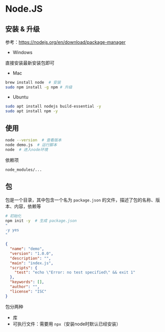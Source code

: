 # Node.JS

## 安装 & 升级

参考：<https://nodejs.org/en/download/package-manager>

- Windows

直接安装最新安装包即可

- Mac

```bash
brew install node  # 安装
sudo npm install -g npm # 升级
```

- Ubuntu

```bash
sudo apt install nodejs build-essential -y
sudo apt install npm -y
```

## 使用

```bash
node --version  # 查看版本
node demo.js  # 运行脚本
node  # 进入node环境
```

依赖项

`node_modules/...`

## 包

包是一个目录，其中包含一个名为 `package.json` 的文件，描述了包的名称、版本、内容，依赖等

```bash
# 初始化
npm init -y  # 生成 package.json
"
-y yes
"
```

```json
{
  "name": "demo",
  "version": "1.0.0",
  "description": "",
  "main": "index.js",
  "scripts": {
    "test": "echo \"Error: no test specified\" && exit 1"
  },
  "keywords": [],
  "author": "",
  "license": "ISC"
}
```

包分两种

- 库
- 可执行文件：需要用 `npx`（安装node时默认已经安装）
